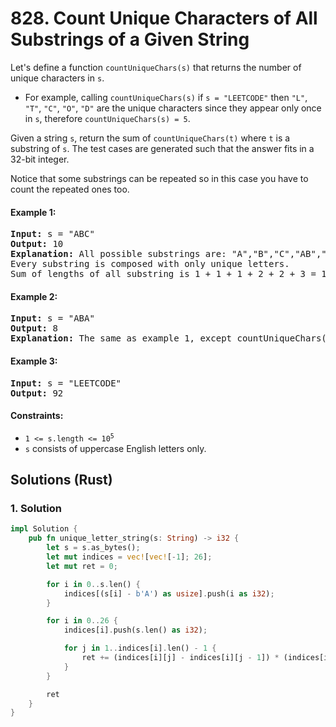 # 828. Count Unique Characters of All Substrings of a Given String
Let's define a function `countUniqueChars(s)` that returns the number of unique characters in `s`.

* For example, calling `countUniqueChars(s)` if `s = "LEETCODE"` then `"L"`, `"T"`, `"C"`, `"O"`, `"D"` are the unique characters since they appear only once in `s`, therefore `countUniqueChars(s) = 5`.

Given a string `s`, return the sum of `countUniqueChars(t)` where `t` is a substring of `s`. The test cases are generated such that the answer fits in a 32-bit integer.

Notice that some substrings can be repeated so in this case you have to count the repeated ones too.

#### Example 1:
<pre>
<strong>Input:</strong> s = "ABC"
<strong>Output:</strong> 10
<strong>Explanation:</strong> All possible substrings are: "A","B","C","AB","BC" and "ABC".
Every substring is composed with only unique letters.
Sum of lengths of all substring is 1 + 1 + 1 + 2 + 2 + 3 = 10
</pre>

#### Example 2:
<pre>
<strong>Input:</strong> s = "ABA"
<strong>Output:</strong> 8
<strong>Explanation:</strong> The same as example 1, except countUniqueChars("ABA") = 1.
</pre>

#### Example 3:
<pre>
<strong>Input:</strong> s = "LEETCODE"
<strong>Output:</strong> 92
</pre>

#### Constraints:
* <code>1 <= s.length <= 10<sup>5</sup></code>
* `s` consists of uppercase English letters only.

## Solutions (Rust)

### 1. Solution
```Rust
impl Solution {
    pub fn unique_letter_string(s: String) -> i32 {
        let s = s.as_bytes();
        let mut indices = vec![vec![-1]; 26];
        let mut ret = 0;

        for i in 0..s.len() {
            indices[(s[i] - b'A') as usize].push(i as i32);
        }

        for i in 0..26 {
            indices[i].push(s.len() as i32);

            for j in 1..indices[i].len() - 1 {
                ret += (indices[i][j] - indices[i][j - 1]) * (indices[i][j + 1] - indices[i][j]);
            }
        }

        ret
    }
}
```
